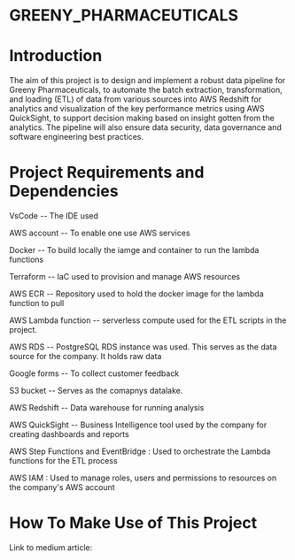 # GREENY_PHARMACEUTICALS

# Introduction
The aim of this project is to design and implement a robust data pipeline for Greeny Pharmaceuticals, to automate the batch extraction, transformation, and loading (ETL) of data from various sources into AWS Redshift for analytics and visualization of the key performance metrics using AWS QuickSight, to support decision making based on insight gotten from the analytics. The pipeline will also ensure data security, data governance and software engineering best practices.

# Project Requirements and Dependencies

VsCode -- The IDE used 

AWS account -- To enable one use AWS services 

Docker  -- To build locally the iamge and container to run the lambda functions

Terraform -- IaC used to provision and manage AWS resources

AWS ECR -- Repository used to hold the docker image for the lambda function to pull 

AWS Lambda function -- serverless compute used for the ETL scripts in the project.

AWS RDS  -- PostgreSQL RDS instance was used. This serves as the data source for the company. It holds raw data

Google forms -- To collect customer feedback

S3 bucket -- Serves as the comapnys datalake.

AWS Redshift -- Data warehouse for running analysis 

AWS QuickSight -- Business Intelligence tool used by the company for creating dashboards and reports 

AWS Step Functions and EventBridge : Used to orchestrate the Lambda functions for the ETL process

AWS IAM : Used to manage roles, users and permissions to resources on the company's AWS account

# How To Make Use of This Project

Link to medium article:





